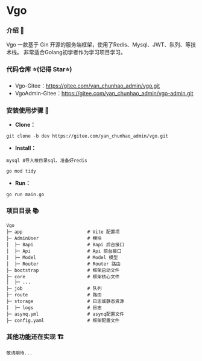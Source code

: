 # Vgo

### 介绍 📖

Vgo 一款基于 Gin 开源的服务端框架，使用了Redis、Mysql、JWT、队列、等技术栈。
非常适合Golang初学者作为学习项目学习。

### 代码仓库 ⭐(记得 Star⭐)

- Vgo-Gitee：https://gitee.com/yan_chunhao_admin/vgo.git
- VgoAdmin-Gitee：https://gitee.com/yan_chunhao_admin/vgo-admin.git

### 安装使用步骤 📔

- **Clone：**

```text
git clone -b dev https://gitee.com/yan_chunhao_admin/vgo.git
```

- **Install：**

```text
mysql 8导入根目录sql、准备好redis
```

```text
go mod tidy
```

- **Run：**

```text
go run main.go
```

### 项目目录 📚

```text
Vgo
├─ app                        # Vite 配置项
├─ AdminUser                  # 模块
│  ├─ Bapi                    # Bapi 后台接口
│  ├─ Api                     # Api 前台接口
│  ├─ Model                   # Model 模型
│  ├─ Router                  # Router 路由
├─ bootstrap                  # 框架启动文件
├─ core                       # 框架核心文件
│  ├─ ...
├─ job                        # 队列
├─ route                      # 路由
├─ storage                    # 日志或静态资源
│  ├─ logs                    # 日志
├─ asynq.yml                  # asynq配置文件
├─ config.yaml                # 框架配置文件
```

### 其他功能还在实现 🏗

```text 
敬请期待...
```
